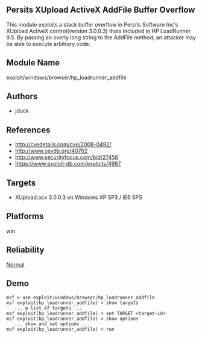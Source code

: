 ## Persits XUpload ActiveX AddFile Buffer Overflow

This module exploits a stack buffer overflow in Persits 
Software Inc's XUpload ActiveX control(version 3.0.0.3) 
thats included in HP LoadRunner 9.5. By passing an overly 
long string to the AddFile method, an attacker may be able 
to execute arbitrary code.


## Module Name
exploit/windows/browser/hp_loadrunner_addfile

## Authors
* jduck


## References
* http://cvedetails.com/cve/2008-0492/
* http://www.osvdb.org/40762
* http://www.securityfocus.com/bid/27456
* https://www.exploit-db.com/exploits/4987



## Targets
* XUpload.ocx 3.0.0.3 on Windows XP SP3 / IE6 SP3


## Platforms
win

## Reliability
[Normal](https://github.com/rapid7/metasploit-framework/wiki/Exploit-Ranking)

## Demo

```
msf > use exploit/windows/browser/hp_loadrunner_addfile
msf exploit(hp_loadrunner_addfile) > show targets
   ... a list of targets ...
msf exploit(hp_loadrunner_addfile) > set TARGET <target-id>
msf exploit(hp_loadrunner_addfile) > show options
   ... show and set options ...
msf exploit(hp_loadrunner_addfile) > run
```
    
    